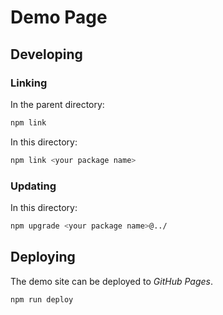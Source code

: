 # Demo Page

## Developing

### Linking

In the parent directory:

```bash
npm link
```

In this directory:

```bash
npm link <your package name>
```

### Updating

In this directory:

```bash
npm upgrade <your package name>@../
```

## Deploying

The demo site can be deployed to _GitHub Pages_.

```bash
npm run deploy
```
